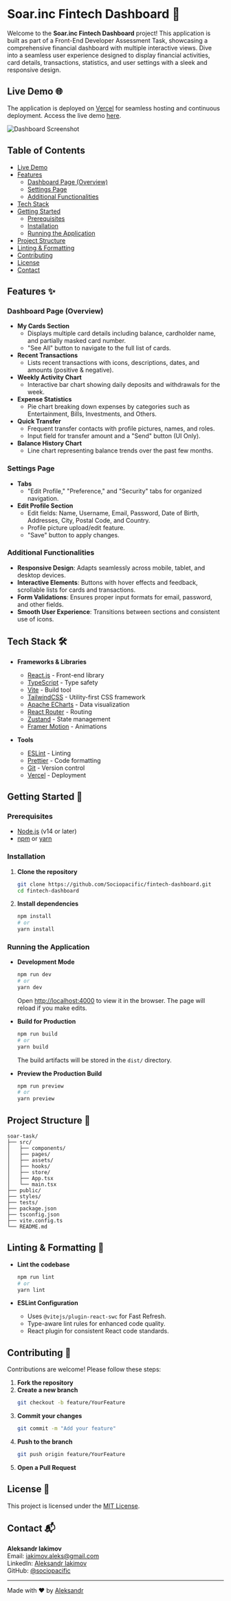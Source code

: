 # Soar.inc Fintech Dashboard 🚀

Welcome to the **Soar.inc Fintech Dashboard** project! This application is built as part of a Front-End Developer Assessment Task, showcasing a comprehensive financial dashboard with multiple interactive views. Dive into a seamless user experience designed to display financial activities, card details, transactions, statistics, and user settings with a sleek and responsive design.

## Live Demo 🌐

The application is deployed on [Vercel](https://vercel.com/) for seamless hosting and continuous deployment. Access the live demo [here](https://best-soar-task.vercel.app).

![Dashboard Screenshot](https://best-soar-task.vercel.app/application-screenshot.png)

## Table of Contents

- [Live Demo](#live-demo)
- [Features](#features)
  - [Dashboard Page (Overview)](#dashboard-page-overview)
  - [Settings Page](#settings-page)
  - [Additional Functionalities](#additional-functionalities)
- [Tech Stack](#tech-stack)
- [Getting Started](#getting-started)
  - [Prerequisites](#prerequisites)
  - [Installation](#installation)
  - [Running the Application](#running-the-application)
- [Project Structure](#project-structure)
- [Linting & Formatting](#linting--formatting)
- [Contributing](#contributing)
- [License](#license)
- [Contact](#contact)

## Features ✨

### Dashboard Page (Overview)

- **My Cards Section**
  - Displays multiple card details including balance, cardholder name, and partially masked card number.
  - "See All" button to navigate to the full list of cards.
- **Recent Transactions**
  - Lists recent transactions with icons, descriptions, dates, and amounts (positive & negative).
- **Weekly Activity Chart**
  - Interactive bar chart showing daily deposits and withdrawals for the week.
- **Expense Statistics**
  - Pie chart breaking down expenses by categories such as Entertainment, Bills, Investments, and Others.
- **Quick Transfer**
  - Frequent transfer contacts with profile pictures, names, and roles.
  - Input field for transfer amount and a "Send" button (UI Only).
- **Balance History Chart**
  - Line chart representing balance trends over the past few months.

### Settings Page

- **Tabs**
  - "Edit Profile," "Preference," and "Security" tabs for organized navigation.
- **Edit Profile Section**
  - Edit fields: Name, Username, Email, Password, Date of Birth, Addresses, City, Postal Code, and Country.
  - Profile picture upload/edit feature.
  - "Save" button to apply changes.

### Additional Functionalities

- **Responsive Design**: Adapts seamlessly across mobile, tablet, and desktop devices.
- **Interactive Elements**: Buttons with hover effects and feedback, scrollable lists for cards and transactions.
- **Form Validations**: Ensures proper input formats for email, password, and other fields.
- **Smooth User Experience**: Transitions between sections and consistent use of icons.

## Tech Stack 🛠️

- **Frameworks & Libraries**

  - [React.js](https://reactjs.org/) - Front-end library
  - [TypeScript](https://www.typescriptlang.org/) - Type safety
  - [Vite](https://vitejs.dev/) - Build tool
  - [TailwindCSS](https://tailwindcss.com/) - Utility-first CSS framework
  - [Apache ECharts](https://echarts.apache.org/) - Data visualization
  - [React Router](https://reactrouter.com/) - Routing
  - [Zustand](https://zustand-demo.pmnd.rs/) - State management
  - [Framer Motion](https://motion.dev/) - Animations

- **Tools**
  - [ESLint](https://eslint.org/) - Linting
  - [Prettier](https://prettier.io/) - Code formatting
  - [Git](https://git-scm.com/) - Version control
  - [Vercel](https://vercel.com/) - Deployment

## Getting Started 🚀

### Prerequisites

- [Node.js](https://nodejs.org/) (v14 or later)
- [npm](https://www.npmjs.com/) or [yarn](https://yarnpkg.com/)

### Installation

1. **Clone the repository**

   ```bash
   git clone https://github.com/Sociopacific/fintech-dashboard.git
   cd fintech-dashboard
   ```

2. **Install dependencies**
   ```bash
   npm install
   # or
   yarn install
   ```

### Running the Application

- **Development Mode**

  ```bash
  npm run dev
  # or
  yarn dev
  ```

  Open [http://localhost:4000](http://localhost:4000) to view it in the browser. The page will reload if you make edits.

- **Build for Production**

  ```bash
  npm run build
  # or
  yarn build
  ```

  The build artifacts will be stored in the `dist/` directory.

- **Preview the Production Build**
  ```bash
  npm run preview
  # or
  yarn preview
  ```

## Project Structure 📂

```
soar-task/
├── src/
│   ├── components/
│   ├── pages/
│   ├── assets/
│   ├── hooks/
│   ├── store/
│   ├── App.tsx
│   └── main.tsx
├── public/
├── styles/
├── tests/
├── package.json
├── tsconfig.json
├── vite.config.ts
└── README.md
```

## Linting & Formatting 🧹

- **Lint the codebase**

  ```bash
  npm run lint
  # or
  yarn lint
  ```

- **ESLint Configuration**
  - Uses `@vitejs/plugin-react-swc` for Fast Refresh.
  - Type-aware lint rules for enhanced code quality.
  - React plugin for consistent React code standards.

## Contributing 🤝

Contributions are welcome! Please follow these steps:

1. **Fork the repository**
2. **Create a new branch**
   ```bash
   git checkout -b feature/YourFeature
   ```
3. **Commit your changes**
   ```bash
   git commit -m "Add your feature"
   ```
4. **Push to the branch**
   ```bash
   git push origin feature/YourFeature
   ```
5. **Open a Pull Request**

## License 📄

This project is licensed under the [MIT License](LICENSE).

## Contact 📬

**Aleksandr Iakimov**  
Email: [iakimov.aleks@gmail.com](mailto:iakimov.aleks@gmail.com)  
LinkedIn: [Aleksandr Iakimov](https://linkedin.com/in/iakimov-aleksandr)  
GitHub: [@sociopacific](https://github.com/sociopacific)

---

Made with ❤️ by [Aleksandr](https://github.com/sociopacific)
